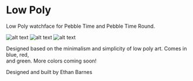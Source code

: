 # Low Poly

Low Poly watchface for Pebble Time and Pebble Time Round.

![alt text](http://i.imgur.com/b9h5vUz.png)
![alt text](http://i.imgur.com/PegDYbK.png)
![alt text](http://i.imgur.com/7OxtpeQ.png)

Designed based on the minimalism and simplicity of low poly art. Comes in blue, red,  
and green. More colors coming soon!

Designed and built by Ethan Barnes

